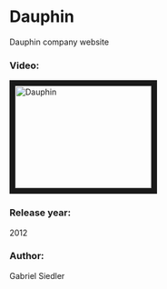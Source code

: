 # Dauphin
Dauphin company website

### Video:
<a href="http://www.youtube.com/watch?feature=player_embedded&v=oRJNfDqWHgQ
" target="_blank"><img src="http://img.youtube.com/vi/oRJNfDqWHgQ/0.jpg" 
alt="Dauphin" width="240" height="180" border="10" /></a>

### Release year:
2012

### Author:
Gabriel Siedler
